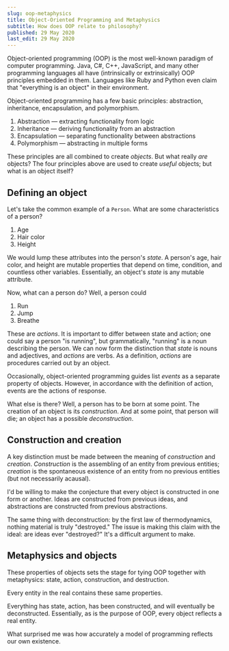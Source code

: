 ```yaml
---
slug: oop-metaphysics
title: Object-Oriented Programming and Metaphysics
subtitle: How does OOP relate to philosophy?
published: 29 May 2020
last_edit: 29 May 2020
---
```


Object-oriented programming (OOP) is the most well-known paradigm of computer programming. Java, C#, C++, JavaScript, and many other programming languages all have (intrinsically or extrinsically) OOP principles embedded in them. Languages like Ruby and Python even claim that "everything is an object" in their environment.

Object-oriented programming has a few basic principles: abstraction, inheritance, encapsulation, and polymorphism.

1. Abstraction — extracting functionality from logic
2. Inheritance — deriving functionality from an abstraction
3. Encapsulation — separating functionality between abstractions
4. Polymorphism — abstracting in multiple forms

These principles are all combined to create _objects_. But what really _are_ objects? The four principles above are used to create _useful_ objects; but what is an object itself?

## Defining an object

Let's take the common example of a `Person`. What are some characteristics of a person?

1. Age
2. Hair color
3. Height

We would lump these attributes into the person's _state_. A person's age, hair color, and height are mutable properties that depend on time, condition, and countless other variables. Essentially, an object's _state_ is any mutable attribute.

Now, what can a person do? Well, a person could

1. Run
2. Jump
3. Breathe

These are _actions_. It is important to differ between state and action; one could say a person "is running", but grammatically, "running" is a noun describing the person. We can now form the distinction that _state_ is nouns and adjectives, and _actions_ are verbs. As a definition, _actions_ are procedures carried out by an object.

Occasionally, object-oriented programming guides list _events_ as a separate property of objects. However, in accordance with the definition of action, events are the actions of response.

What else is there? Well, a person has to be born at some point. The creation of an object is its _construction_. And at some point, that person will die; an object has a possible _deconstruction_.

## Construction and creation

A key distinction must be made between the meaning of _construction_ and _creation_. _Construction_ is the assembling of an entity from previous entities; _creation_ is the spontaneous existence of an entity from no previous entities (but not necessarily acausal).

I'd be willing to make the conjecture that every object is constructed in one form or another. Ideas are constructed from previous ideas, and abstractions are constructed from previous abstractions.

The same thing with deconstruction: by the first law of thermodynamics, nothing material is truly "destroyed." The issue is making this claim with the ideal: are ideas ever "destroyed?" It's a difficult argument to make.

## Metaphysics and objects

These properties of objects sets the stage for tying OOP together with metaphysics: state, action, construction, and destruction.

Every entity in the real contains these same properties.

Everything has state, action, has been constructed, and will eventually be deconstructed. Essentially, as is the purpose of OOP, every object reflects a real entity.

What surprised me was how accurately a model of programming reflects our own existence.
